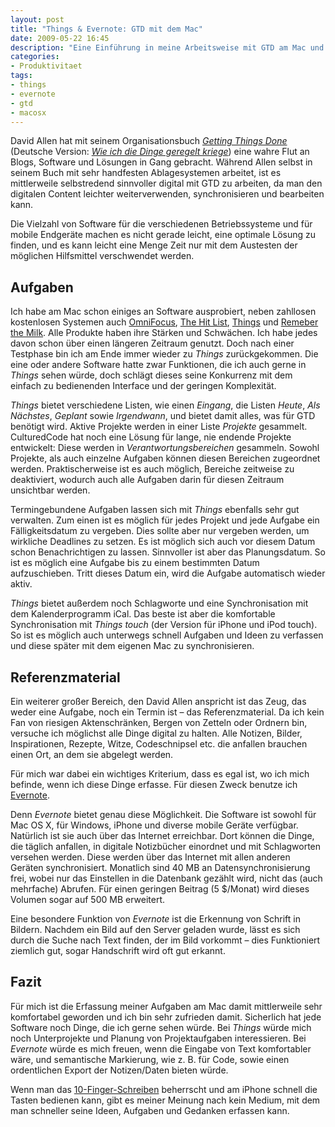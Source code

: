 ```yaml
---
layout: post
title: "Things & Evernote: GTD mit dem Mac"
date: 2009-05-22 16:45
description: "Eine Einführung in meine Arbeitsweise mit GTD am Mac und welche Tools ich dafür verwende."
categories:
- Produktivitaet
tags:
- things
- evernote
- gtd
- macosx
---
```


David Allen hat mit seinem Organisationsbuch <cite>[Getting Things Done](http://www.amazon.de/gp/product/0142000280/ref=as_li_ss_tl?ie=UTF8&camp=1638&creative=19454&creativeASIN=0142000280&linkCode=as2&tag=kogakurede-21)</cite> (Deutsche Version: <cite>[Wie ich die Dinge geregelt kriege](http://www.amazon.de/gp/product/3492240607/ref=as_li_ss_tl?ie=UTF8&camp=1638&creative=19454&creativeASIN=3492240607&linkCode=as2&tag=kogakurede-21)</cite>) eine wahre Flut an Blogs, Software und Lösungen in Gang gebracht. Während Allen selbst in seinem Buch mit sehr handfesten Ablagesystemen arbeitet, ist es mittlerweile selbstredend sinnvoller digital mit GTD zu arbeiten, da man den digitalen Content leichter weiterverwenden, synchronisieren und bearbeiten kann.

Die Vielzahl von Software für die verschiedenen Betriebssysteme und für mobile Endgeräte machen es nicht gerade leicht, eine optimale Lösung zu finden, und es kann leicht eine Menge Zeit nur mit dem Austesten der möglichen Hilfsmittel verschwendet werden.

## Aufgaben

Ich habe am Mac schon einiges an Software ausprobiert, neben zahllosen kostenlosen Systemen auch [OmniFocus](http://www.omnigroup.com/products/omnifocus/), [The Hit List](http://www.potionfactory.com/thehitlist/ "The Hit List | Potion Factory"), [Things](http://culturedcode.com/things/ "Things - task management on the Mac") und [Remeber the Milk](http://www.rememberthemilk.com/ "Remember The Milk: Online to do list and task management"). Alle Produkte haben ihre Stärken und Schwächen. Ich habe jedes davon schon über einen längeren Zeitraum genutzt. Doch nach einer Testphase bin ich am Ende immer wieder zu <cite>Things</cite> zurückgekommen. Die eine oder andere Software hatte zwar Funktionen, die ich auch gerne in <cite>Things</cite> sehen würde, doch schlägt dieses seine Konkurrenz mit dem einfach zu bedienenden Interface und der geringen Komplexität.

*Things* bietet verschiedene Listen, wie einen *Eingang*, die Listen *Heute*, *Als Nächstes*, *Geplant* sowie *Irgendwann*, und bietet damit alles, was für GTD benötigt wird. Aktive Projekte werden in einer Liste *Projekte* gesammelt. CulturedCode hat noch eine Lösung für lange, nie endende Projekte entwickelt: Diese werden in *Verantwortungsbereichen* gesammeln. Sowohl Projekte, als auch einzelne Aufgaben können diesen Bereichen zugeordnet werden. Praktischerweise ist es auch möglich, Bereiche zeitweise zu deaktiviert, wodurch auch alle Aufgaben darin für diesen Zeitraum unsichtbar werden.

Termingebundene Aufgaben lassen sich mit <cite>Things</cite> ebenfalls sehr gut verwalten. Zum einen ist es möglich für jedes Projekt und jede Aufgabe ein Fälligkeitsdatum zu vergeben. Dies sollte aber nur vergeben werden, um wirkliche Deadlines zu setzen. Es ist möglich sich auch vor diesem Datum schon Benachrichtigen zu lassen. Sinnvoller ist aber das Planungsdatum. So ist es möglich eine Aufgabe bis zu einem bestimmten Datum aufzuschieben. Tritt dieses Datum ein, wird die Aufgabe automatisch wieder aktiv.

*Things* bietet außerdem noch Schlagworte und eine Synchronisation mit dem Kalenderprogramm iCal. Das beste ist aber die komfortable Synchronisation mit <cite>Things touch</cite> (der Version für iPhone und iPod touch). So ist es möglich auch unterwegs schnell Aufgaben und Ideen zu verfassen und diese später mit dem eigenen Mac zu synchronisieren.

## Referenzmaterial

Ein weiterer großer Bereich, den David Allen anspricht ist das Zeug, das weder eine Aufgabe, noch ein Termin ist – das Referenzmaterial. Da ich kein Fan von riesigen Aktenschränken, Bergen von Zetteln oder Ordnern bin, versuche ich möglichst alle Dinge digital zu halten.
Alle Notizen, Bilder, Inspirationen, Rezepte, Witze, Codeschnipsel etc. die anfallen brauchen einen Ort, an dem sie abgelegt werden.

Für mich war dabei ein wichtiges Kriterium, dass es egal ist, wo ich mich befinde, wenn ich diese Dinge erfasse. Für diesen Zweck benutze ich [Evernote](http://evernote.com/intl/de/).

Denn <cite>Evernote</cite> bietet genau diese Möglichkeit. Die Software ist sowohl für Mac OS X, für Windows, iPhone und diverse mobile Geräte verfügbar. Natürlich ist sie auch über das Internet erreichbar. Dort können die Dinge, die täglich anfallen, in digitale Notizbücher einordnet und mit Schlagworten versehen werden. Diese werden über das Internet mit allen anderen Geräten synchronisiert. Monatlich sind 40 MB an Datensynchronisierung frei, wobei nur das Einstellen in die Datenbank gezählt wird, nicht das (auch mehrfache) Abrufen. Für einen geringen Beitrag (5 $/Monat) wird dieses Volumen sogar auf 500 MB erweitert.

Eine besondere Funktion von <cite>Evernote</cite> ist die Erkennung von Schrift in Bildern. Nachdem ein Bild auf den Server geladen wurde, lässt es sich durch die Suche nach Text finden, der im Bild vorkommt – dies Funktioniert ziemlich gut, sogar Handschrift wird oft gut erkannt.

## Fazit

Für mich ist die Erfassung meiner Aufgaben am Mac damit mittlerweile sehr komfortabel geworden und ich bin sehr zufrieden damit. Sicherlich hat jede Software noch Dinge, die ich gerne sehen würde. Bei <cite>Things</cite> würde mich noch Unterprojekte und Planung von Projektaufgaben interessieren. Bei <cite>Evernote</cite> würde es mich freuen, wenn die Eingabe von Text komfortabler wäre, und semantische Markierung, wie z. B. für Code, sowie einen ordentlichen Export der Notizen/Daten bieten würde.

Wenn man das [10-Finger-Schreiben](http://www.tipp10.com/de/) beherrscht und am iPhone schnell die Tasten bedienen kann, gibt es meiner Meinung nach kein Medium, mit dem man schneller seine Ideen, Aufgaben und Gedanken erfassen kann.
